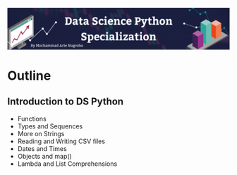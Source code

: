 ![This is an image](https://github.com/arienugroho050396/Data-Science-Python-Specialization/blob/main/header.png)
# Outline
## Introduction to DS Python
- Functions
- Types and Sequences  
- More on Strings
- Reading and Writing CSV files 
- Dates and Times
- Objects and map()
- Lambda and List Comprehensions  
 
